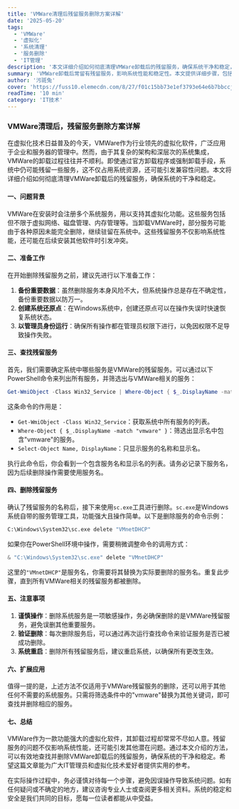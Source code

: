 ```yaml
---
title: 'VMWare清理后残留服务删除方案详解'
date: '2025-05-20'
tags:
  - 'VMWare'
  - '虚拟化'
  - '系统清理'
  - '服务删除'
  - 'IT管理'
description: '本文详细介绍如何彻底清理VMWare卸载后的残留服务，确保系统干净和稳定，适用于IT管理员和虚拟化技术爱好者。'
summary: 'VMWare卸载后常留有残留服务，影响系统性能和稳定性。本文提供详细步骤，包括准备工作、查找和删除残留服务，以及注意事项，帮助读者彻底清理系统。'
author: '污斑兔'
cover: 'https://fuss10.elemecdn.com/8/27/f01c15bb73e1ef3793e64e6b7bbccjpeg.jpeg'
readTime: '10 min'
category: 'IT技术'
---
```


### VMWare清理后，残留服务删除方案详解

在虚拟化技术日益普及的今天，VMWare作为行业领先的虚拟化软件，广泛应用于企业和服务器的管理中。然而，由于其复杂的架构和深层次的系统集成，VMWare的卸载过程往往并不顺利。即使通过官方卸载程序或强制卸载手段，系统中仍可能残留一些服务，这不仅占用系统资源，还可能引发兼容性问题。本文将详细介绍如何彻底清理VMWare卸载后的残留服务，确保系统的干净和稳定。

#### 一、问题背景

VMWare在安装时会注册多个系统服务，用以支持其虚拟化功能。这些服务包括但不限于虚拟网络、磁盘管理、内存管理等。当卸载VMWare时，部分服务可能由于各种原因未能完全删除，继续驻留在系统中。这些残留服务不仅影响系统性能，还可能在后续安装其他软件时引发冲突。

#### 二、准备工作

在开始删除残留服务之前，建议先进行以下准备工作：

1. **备份重要数据**：虽然删除服务本身风险不大，但系统操作总是存在不确定性，备份重要数据以防万一。
2. **创建系统还原点**：在Windows系统中，创建还原点可以在操作失误时快速恢复系统状态。
3. **以管理员身份运行**：确保所有操作都在管理员权限下进行，以免因权限不足导致操作失败。

#### 三、查找残留服务

首先，我们需要确定系统中哪些服务是VMWare的残留服务。可以通过以下PowerShell命令来列出所有服务，并筛选出与VMWare相关的服务：

```powershell
Get-WmiObject -Class Win32_Service | Where-Object { $_.DisplayName -match "vmware" } | Select-Object Name, DisplayName
```

这条命令的作用是：

- `Get-WmiObject -Class Win32_Service`：获取系统中所有服务的列表。
- `Where-Object { $_.DisplayName -match "vmware" }`：筛选出显示名中包含"vmware"的服务。
- `Select-Object Name, DisplayName`：只显示服务的名称和显示名。

执行此命令后，你会看到一个包含服务名和显示名的列表。请务必记录下服务名，因为后续删除操作需要使用服务名。

#### 四、删除残留服务

确认了残留服务的名称后，接下来使用`sc.exe`工具进行删除。`sc.exe`是Windows系统自带的服务管理工具，功能强大且操作简单。以下是删除服务的命令示例：

```cmd
C:\Windows\System32\sc.exe delete "VMnetDHCP"
```

如果你在PowerShell环境中操作，需要稍微调整命令的调用方式：

```powershell
& "C:\Windows\System32\sc.exe" delete "VMnetDHCP"
```

这里的`"VMnetDHCP"`是服务名，你需要将其替换为实际要删除的服务名。重复此步骤，直到所有VMWare相关的残留服务都被删除。

#### 五、注意事项

1. **谨慎操作**：删除系统服务是一项敏感操作，务必确保删除的是VMWare残留服务，避免误删其他重要服务。
2. **验证删除**：每次删除服务后，可以通过再次运行查找命令来验证服务是否已被成功删除。
3. **系统重启**：删除所有残留服务后，建议重启系统，以确保所有更改生效。

#### 六、扩展应用

值得一提的是，上述方法不仅适用于VMWare残留服务的删除，还可以用于其他任何不需要的系统服务。只需将筛选条件中的"vmware"替换为其他关键词，即可查找并删除相应的服务。

#### 七、总结

VMWare作为一款功能强大的虚拟化软件，其卸载过程却常常不尽如人意。残留服务的问题不仅影响系统性能，还可能引发其他潜在问题。通过本文介绍的方法，可以有效地查找并删除VMWare卸载后的残留服务，确保系统的干净和稳定。希望这篇文章能为广大IT管理员和虚拟化技术爱好者提供实用的参考。

在实际操作过程中，务必谨慎对待每一个步骤，避免因误操作导致系统问题。如有任何疑问或不确定的地方，建议咨询专业人士或查阅更多相关资料。系统的稳定和安全是我们共同的目标，愿每一位读者都能从中受益。